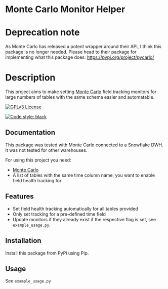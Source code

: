 
# Monte Carlo Monitor Helper

# Deprecation note

As Monte Carlo has released a potent wrapper around their API, I think this package is no longer needed. Please head to their package for implementing what this package does:
https://pypi.org/project/pycarlo/

# Description

This project aims to make setting [Monte Carlo](https://www.montecarlodata.com) field tracking monitors for large numbers of tables with the same schema easier and automatable.

[![GPLv3 License](https://img.shields.io/badge/License-GPL%20v3-yellow.svg)](https://opensource.org/licenses/)

[![Code style: black](https://img.shields.io/badge/code%20style-black-000000.svg)](https://github.com/psf/black)
## Documentation

This package was tested with Monte Carlo connected to a Snowflake DWH. It was not tested for other warehouses.

For using this project you need:

* [Monte Carlo](ttps://www.montecarlodata.com)
* A list of tables with the same time column name, you want to enable field health tracking for.
## Features

- Set field health tracking automatically for all tables provided
- Only set tracking for a pre-defined time field
- Update monitors if they already exist if the respective flag is set, see `example_usage.py`.
  
## Installation

Install this package from PyPi using Pip.

## Usage

See `example_usage.py`
